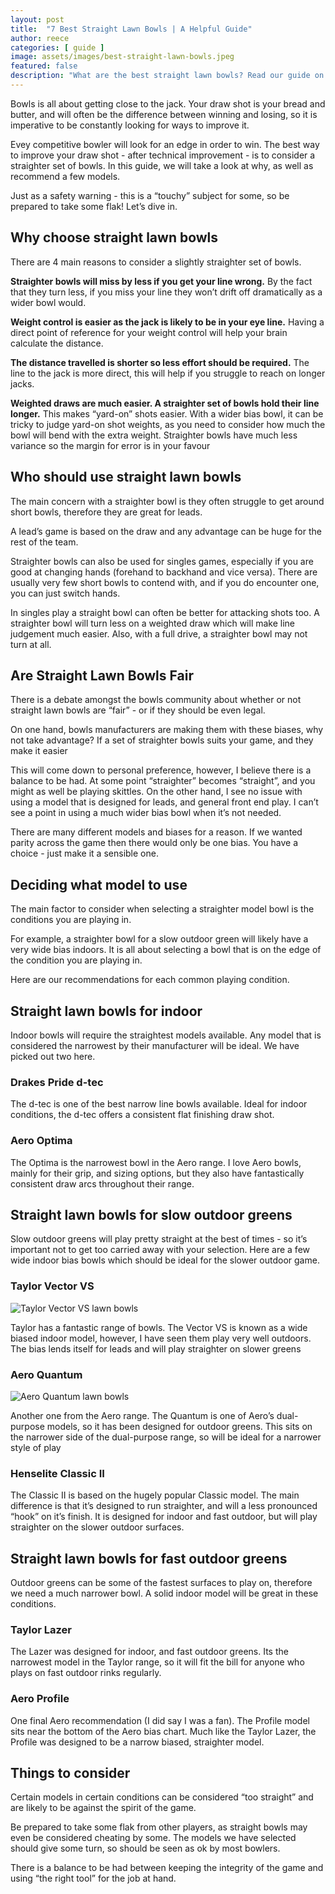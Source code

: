 ```yaml
---
layout: post
title:  "7 Best Straight Lawn Bowls | A Helpful Guide"
author: reece
categories: [ guide ]
image: assets/images/best-straight-lawn-bowls.jpeg
featured: false
description: "What are the best straight lawn bowls? Read our guide on why you should consider straighter bowls, and which model is best for you"
---
```


Bowls is all about getting close to the jack. Your draw shot is your bread and butter, and will often be the difference between winning and losing, so it is imperative to be constantly looking for ways to improve it.

Evey competitive bowler will look for an edge in order to win. The best way to improve your draw shot - after technical improvement - is to consider a straighter set of bowls. In this guide, we will take a look at why, as well as recommend a few models.

Just as a safety warning - this is a “touchy” subject for some, so be prepared to take some flak! Let’s dive in.

## Why choose straight lawn bowls

There are 4 main reasons to consider a slightly straighter set of bowls.

**Straighter bowls will miss by less if you get your line wrong.** By the fact that they turn less, if you miss your line they won’t drift off dramatically as a wider bowl would.

**Weight control is easier as the jack is likely to be in your eye line.** Having a direct point of reference for your weight control will help your brain calculate the distance.

**The distance travelled is shorter so less effort should be required.** The line to the jack is more direct, this will help if you struggle to reach on longer jacks.

**Weighted draws are much easier. A straighter set of bowls hold their line longer.** This makes “yard-on” shots easier. With a wider bias bowl, it can be tricky to judge yard-on shot weights, as you need to consider how much the bowl will bend with the extra weight. Straighter bowls have much less variance so the margin for error is in your favour

## Who should use straight lawn bowls

The main concern with a straighter bowl is they often struggle to get around short bowls, therefore they are great for leads. 

A lead’s game is based on the draw and any advantage can be huge for the rest of the team.

Straighter bowls can also be used for singles games, especially if you are good at changing hands (forehand to backhand and vice versa). There are usually very few short bowls to contend with, and if you do encounter one, you can just switch hands.

In singles play a straight bowl can often be better for attacking shots too. A straighter bowl will turn less on a weighted draw which will make line judgement much easier. Also, with a full drive, a straighter bowl may not turn at all.

## Are Straight Lawn Bowls Fair

There is a debate amongst the bowls community about whether or not straight lawn bowls are “fair” - or if they should be even legal.

On one hand, bowls manufacturers are making them with these biases, why not take advantage? If a set of straighter bowls suits your game, and they make it easier

This will come down to personal preference, however, I believe there is a balance to be had. At some point “straighter” becomes “straight”, and you might as well be playing skittles. On the other hand, I see no issue with using a model that is designed for leads, and general front end play. I can’t see a point in using a much wider bias bowl when it’s not needed. 

There are many different models and biases for a reason. If we wanted parity across the game then there would only be one bias. You have a choice - just make it a sensible one.

## Deciding what model to use

The main factor to consider when selecting a straighter model bowl is the conditions you are playing in.

For example, a straighter bowl for a slow outdoor green will likely have a very wide bias indoors. It is all about selecting a bowl that is on the edge of the condition you are playing in.

Here are our recommendations for each common playing condition.

## Straight lawn bowls for indoor

Indoor bowls will require the straightest models available. Any model that is considered the narrowest by their manufacturer will be ideal. We have picked out two here.

### Drakes Pride d-tec

The d-tec is one of the best narrow line bowls available. Ideal for indoor conditions, the d-tec offers a consistent flat finishing draw shot.

### Aero Optima

The Optima is the narrowest bowl in the Aero range. I love Aero bowls, mainly for their grip, and sizing options, but they also have fantastically consistent draw arcs throughout their range.

## Straight lawn bowls for slow outdoor greens

Slow outdoor greens will play pretty straight at the best of times - so it’s important not to get too carried away with your selection. Here are a few wide indoor bias bowls which should be ideal for the slower outdoor game.

### Taylor Vector VS

<img src="/assets/images/bowls/taylor/taylor-vector-vs-display.jpg" alt="Taylor Vector VS lawn bowls" />

Taylor has a fantastic range of bowls. The Vector VS is known as a wide biased indoor model, however, I have seen them play very well outdoors. The bias lends itself for leads and will play straighter on slower greens

### Aero Quantum

<img src="/assets/images/bowls/aero/aero-quantum-display.jpg" alt="Aero Quantum lawn bowls" />

Another one from the Aero range. The Quantum is one of Aero’s dual-purpose models, so it has been designed for outdoor greens. This sits on the narrower side of the dual-purpose range, so will be ideal for a narrower style of play

### Henselite Classic II

The Classic II is based on the hugely popular Classic model. The main difference is that it’s designed to run straighter, and will a less pronounced “hook” on it’s finish. It is designed for indoor and fast outdoor, but will play straighter on the slower outdoor surfaces.

## Straight lawn bowls for fast outdoor greens

Outdoor greens can be some of the fastest surfaces to play on, therefore we need a much narrower bowl. A solid indoor model will be great in these conditions.

### Taylor Lazer

The Lazer was designed for indoor, and fast outdoor greens. Its the narrowest model in the Taylor range, so it will fit the bill for anyone who plays on fast outdoor rinks regularly.

### Aero Profile

One final Aero recommendation (I did say I was a fan). The Profile model sits near the bottom of the Aero bias chart. Much like the Taylor Lazer, the Profile was designed to be a narrow biased, straighter model. 

## Things to consider

Certain models in certain conditions can be considered “too straight” and are likely to be against the spirit of the game.

Be prepared to take some flak from other players, as straight bowls may even be considered cheating by some. The models we have selected should give some turn, so should be seen as ok by most bowlers.

There is a balance to be had between keeping the integrity of the game and using “the right tool” for the job at hand.
